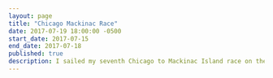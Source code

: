 ```yaml
---
layout: page
title: "Chicago Mackinac Race"
date: 2017-07-19 18:00:00 -0500
start_date: 2017-07-15
end_date: 2017-07-18
published: true
description: I sailed my seventh Chicago to Mackinac Island race on the T10 Talisman. We placed fourth out of the 17 boats in our section. It took us 65 hours, 59 minutes, and 32 seconds to finish the race. It was not a comfortable race. Most of the race was spent with a jib up. This is not a pleasant situation for a Tartan 10. 8 out of 17 boats in our section retired early from the race. 97 of the 297 boats retired early from the race.
---
```

